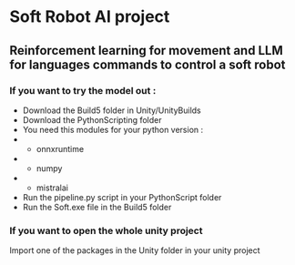 # Soft Robot AI project

## Reinforcement learning for movement and LLM for languages commands to control a soft robot 

### If you want to try the model out :

- Download the Build5 folder in Unity/UnityBuilds
- Download the PythonScripting folder
- You need this modules for your python version :
- - onnxruntime
- - numpy
- - mistralai
- Run the pipeline.py script in your PythonScript folder
- Run the Soft.exe file in the Build5 folder

### If you want to open the whole unity project
 
Import one of the packages in the Unity folder in your unity project